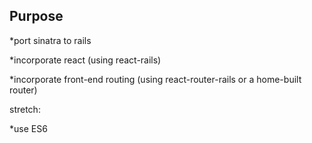 Purpose
-----------

*port sinatra to rails

*incorporate react (using react-rails)

*incorporate front-end routing (using react-router-rails or a home-built router)


stretch:

*use ES6

